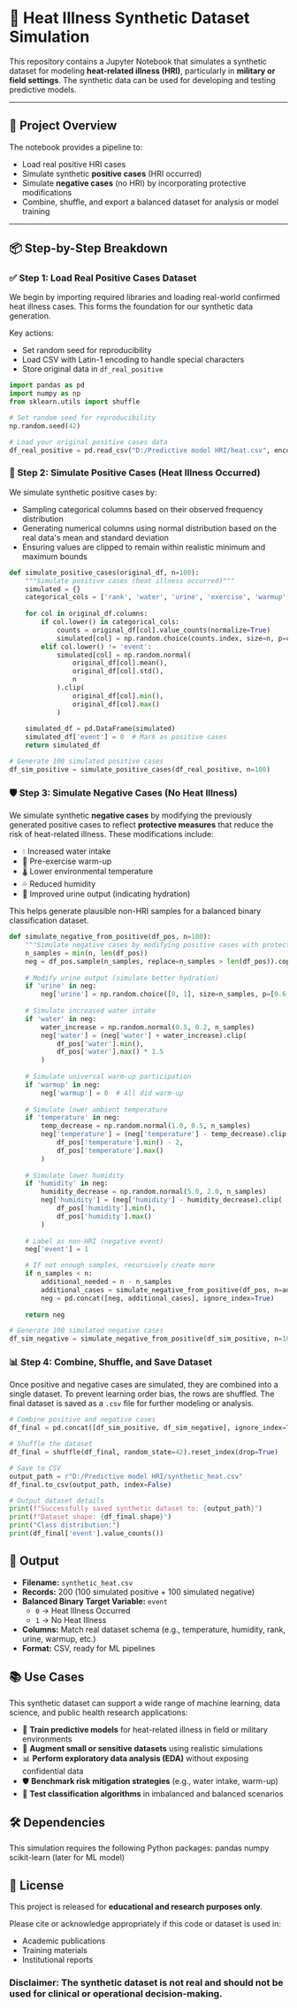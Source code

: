 # 🧪 Heat Illness Synthetic Dataset Simulation

This repository contains a Jupyter Notebook that simulates a synthetic dataset for modeling **heat-related illness (HRI)**, particularly in **military or field settings**. The synthetic data can be used for developing and testing predictive models.

---

## 📌 Project Overview

The notebook provides a pipeline to:
- Load real positive HRI cases
- Simulate synthetic **positive cases** (HRI occurred)
- Simulate **negative cases** (no HRI) by incorporating protective modifications
- Combine, shuffle, and export a balanced dataset for analysis or model training

---

## 📦 Step-by-Step Breakdown

### ✅ Step 1: Load Real Positive Cases Dataset

We begin by importing required libraries and loading real-world confirmed heat illness cases. This forms the foundation for our synthetic data generation.

Key actions:
- Set random seed for reproducibility
- Load CSV with Latin-1 encoding to handle special characters
- Store original data in `df_real_positive`

```python
import pandas as pd
import numpy as np
from sklearn.utils import shuffle

# Set random seed for reproducibility
np.random.seed(42)

# Load your original positive cases data
df_real_positive = pd.read_csv("D:/Predictive model HRI/heat.csv", encoding='latin1')

```
### 🔁 Step 2: Simulate Positive Cases (Heat Illness Occurred)

We simulate synthetic positive cases by:

- Sampling categorical columns based on their observed frequency distribution
- Generating numerical columns using normal distribution based on the real data's mean and standard deviation
- Ensuring values are clipped to remain within realistic minimum and maximum bounds
```python
def simulate_positive_cases(original_df, n=100):
    """Simulate positive cases (heat illness occurred)"""
    simulated = {}
    categorical_cols = ['rank', 'water', 'urine', 'exercise', 'warmup', 'event']
    
    for col in original_df.columns:
        if col.lower() in categorical_cols:
            counts = original_df[col].value_counts(normalize=True)
            simulated[col] = np.random.choice(counts.index, size=n, p=counts.values)
        elif col.lower() != 'event':
            simulated[col] = np.random.normal(
                original_df[col].mean(),
                original_df[col].std(),
                n
            ).clip(
                original_df[col].min(),
                original_df[col].max()
            )
    
    simulated_df = pd.DataFrame(simulated)
    simulated_df['event'] = 0  # Mark as positive cases
    return simulated_df

# Generate 100 simulated positive cases
df_sim_positive = simulate_positive_cases(df_real_positive, n=100)
```
### 🛡️ Step 3: Simulate Negative Cases (No Heat Illness)

We simulate synthetic **negative cases** by modifying the previously generated positive cases to reflect **protective measures** that reduce the risk of heat-related illness. These modifications include:

- 💧 Increased water intake  
- 🔄 Pre-exercise warm-up  
- 🌡️ Lower environmental temperature  
- 💦 Reduced humidity  
- 🚽 Improved urine output (indicating hydration)

This helps generate plausible non-HRI samples for a balanced binary classification dataset.

```python
def simulate_negative_from_positive(df_pos, n=100):
    """Simulate negative cases by modifying positive cases with protective factors"""
    n_samples = min(n, len(df_pos))
    neg = df_pos.sample(n_samples, replace=n_samples > len(df_pos)).copy()
    
    # Modify urine output (simulate better hydration)
    if 'urine' in neg:
        neg['urine'] = np.random.choice([0, 1], size=n_samples, p=[0.6, 0.4])
    
    # Simulate increased water intake
    if 'water' in neg:
        water_increase = np.random.normal(0.5, 0.2, n_samples)
        neg['water'] = (neg['water'] + water_increase).clip(
            df_pos['water'].min(), 
            df_pos['water'].max() * 1.5
        )
    
    # Simulate universal warm-up participation
    if 'warmup' in neg:
        neg['warmup'] = 0  # All did warm-up
    
    # Simulate lower ambient temperature
    if 'temperature' in neg:
        temp_decrease = np.random.normal(1.0, 0.5, n_samples)
        neg['temperature'] = (neg['temperature'] - temp_decrease).clip(
            df_pos['temperature'].min() - 2,
            df_pos['temperature'].max()
        )
    
    # Simulate lower humidity
    if 'humidity' in neg:
        humidity_decrease = np.random.normal(5.0, 2.0, n_samples)
        neg['humidity'] = (neg['humidity'] - humidity_decrease).clip(
            df_pos['humidity'].min(),
            df_pos['humidity'].max()
        )
    
    # Label as non-HRI (negative event)
    neg['event'] = 1

    # If not enough samples, recursively create more
    if n_samples < n:
        additional_needed = n - n_samples
        additional_cases = simulate_negative_from_positive(df_pos, n=additional_needed)
        neg = pd.concat([neg, additional_cases], ignore_index=True)
    
    return neg

# Generate 100 simulated negative cases
df_sim_negative = simulate_negative_from_positive(df_sim_positive, n=100)
```
### 📊 Step 4: Combine, Shuffle, and Save Dataset

Once positive and negative cases are simulated, they are combined into a single dataset. To prevent learning order bias, the rows are shuffled. The final dataset is saved as a `.csv` file for further modeling or analysis.
```python
# Combine positive and negative cases
df_final = pd.concat([df_sim_positive, df_sim_negative], ignore_index=True)

# Shuffle the dataset
df_final = shuffle(df_final, random_state=42).reset_index(drop=True)

# Save to CSV
output_path = r"D:/Predictive model HRI/synthetic_heat.csv"
df_final.to_csv(output_path, index=False)

# Output dataset details
print(f"Successfully saved synthetic dataset to: {output_path}")
print(f"Dataset shape: {df_final.shape}")
print("Class distribution:")
print(df_final['event'].value_counts())
```
## 📁 Output

- **Filename:** `synthetic_heat.csv`
- **Records:** 200 (100 simulated positive + 100 simulated negative)
- **Balanced Binary Target Variable:** `event`
  - `0` → Heat Illness Occurred
  - `1` → No Heat Illness
- **Columns:** Match real dataset schema (e.g., temperature, humidity, rank, urine, warmup, etc.)
- **Format:** CSV, ready for ML pipelines
## 📚 Use Cases

This synthetic dataset can support a wide range of machine learning, data science, and public health research applications:

- 🧠 **Train predictive models** for heat-related illness in field or military environments
- 🔬 **Augment small or sensitive datasets** using realistic simulations
- 📊 **Perform exploratory data analysis (EDA)** without exposing confidential data
- 🛡️ **Benchmark risk mitigation strategies** (e.g., water intake, warm-up)
- 🤖 **Test classification algorithms** in imbalanced and balanced scenarios

## 🛠️ Dependencies

This simulation requires the following Python packages:
pandas
numpy
scikit-learn (later for ML model)

## 📜 License

This project is released for **educational and research purposes only**.

Please cite or acknowledge appropriately if this code or dataset is used in:

- Academic publications  
- Training materials  
- Institutional reports  

### **Disclaimer:** The synthetic dataset is not real and should not be used for clinical or operational decision-making.
